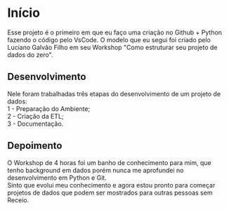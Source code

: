 # Início    
Esse projeto é o primeiro em que eu faço uma criação no Github + Python fazendo o código pelo VsCode. O modelo que eu segui foi criado pelo Luciano Galvão Filho em seu Workshop "Como estruturar seu projeto de dados do zero". 

## Desenvolvimento

Nele foram trabalhadas três etapas do desenvolvimento de um projeto de dados:   
1 - Preparação do Ambiente;   
2 - Criação da ETL;   
3 - Documentação.

## Depoimento
O Workshop de 4 horas foi um banho de conhecimento para mim, que tenho background em dados porém nunca me aprofundei no desenvolvimento em Python e Git.   
Sinto que evolui meu conhecimento e agora estou pronto para começar projetos de dados que podem ser mostrados para outras pessoas sem Receio.

